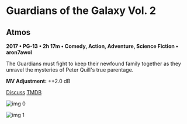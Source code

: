 # Guardians of the Galaxy Vol. 2

## Atmos

**2017 • PG-13 • 2h 17m • Comedy, Action, Adventure, Science Fiction • aron7awol**

The Guardians must fight to keep their newfound family together as they unravel the mysteries of Peter Quill's true parentage.

**MV Adjustment:** ++2.0 dB

[Discuss](https://www.avsforum.com/threads/bass-eq-for-filtered-movies.2995212/post-56747116)  [TMDB](283995)

![img 0](https://i.imgur.com/SdQPOXE.jpg)

![img 1](https://i.imgur.com/SukU8RJ.png)

